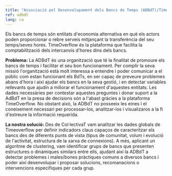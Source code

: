 ```yaml
---
title: "Associació pel Desenvolupament dels Bancs de Temps (ADBdT)/Timeoverflow"
ref: adbdt
lang: ca
---
```


Els bancs de temps són entitats d'economia alternativa en què els actors poden
proporcionar o rebre serveis mitjançant la transferència del seu temps/seves
hores. TimeOverflow és la plataforma que facilita la comptabilització dels
intercanvis d'hores dins dels bancs.

**Problema:** La ADBdT és una organització que té la finalitat de promoure els
bancs de temps i facilitar el seu bon funcionament. Per complir la seva missió
l'organització està molt interessa a entendre i poder comunicar a el públic com
estan funcionant els BdTs, en ser capaç de preveure problemes abans d'hora i
així ajudar els bancs en la seva gestió, i en detectar variables rellevants que
ajudin a millorar el funcionament d'aquestes entitats. Les dades necessàries
per contestar aquestes preguntes i donar suport a la AdBdT en la presa de
decisions són a l'abast gràcies a la plataforma TimeOverflow. No obstant això,
la ADBdT no posseeix les eines i el coneixement necessari per processar-los,
analitzar-los i visualizaros a la fi d'extreure la informació requerida.

**La nostra solució:** Des de Col·lectivaT vam analitzar les dades globals de
Timeoverflow per definir indicadors claus capaços de caracteritzar els bancs
des de diferents punts de vista (tipus de comunitat, volum i evolució de
l'activitat, estructura de la xarxa de connexions). A més, aplicant un
algoritme de clustering, vam identificar grups de bancs que presenten estructures
o dinàmiques similars entre ells, ajudant així la ADBdT a detectar problemes i
males/bones pràctiques comuns a diversos bancs i poder així desenvolupar i
proposar solucions, recomanacions o intervencions especifiques per cada grup.
